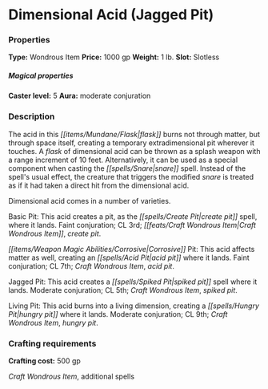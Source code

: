﻿---
Title: "Dimensional Acid (Jagged Pit)"
Type: "Wondrous Item"
Price: "1000 gp"
Weight: "1 lb."
Slot: "Slotless"
Caster level: "5"
Aura: "moderate conjuration"
Description: |
  "The acid in this flask burns not through matter, but through space itself, creating a temporary extradimensional pit wherever it touches. A flask of _dimensional acid_ can be thrown as a splash weapon with a range increment of 10 feet. Alternatively, it can be used as a special component when casting the _snare_ spell. Instead of the spell's usual effect, the creature that triggers the modified _snare_ is treated as if it had taken a direct hit from the _dimensional acid_.
  _Dimensional acid_ comes in a number of varieties.
  _Basic Pit_: This acid creates a pit, as the _create pit_ spell, where it lands. Faint conjuration; CL 3rd; Craft Wondrous Item, create pit.
  _Corrosive Pit_: This acid affects matter as well, creating an _acid pit_ where it lands. Faint conjuration; CL 7th; Craft Wondrous Item, _acid pit_.
  _Jagged Pit_: This acid creates a _spiked pit_ spell where it lands. Moderate conjuration; CL 5th; Craft Wondrous Item, _spiked pit_.
  _Living Pit_: This acid burns into a living dimension, creating a _hungry pit_ where it lands. Moderate conjuration; CL 9th; Craft Wondrous Item, _hungry pit_."
Crafting cost: "500 gp"
Sources: "['Champions of Balance']"
---

# Dimensional Acid (Jagged Pit)

### Properties

**Type:** Wondrous Item **Price:** 1000 gp **Weight:** 1 lb. **Slot:** Slotless

##### Magical properties

**Caster level:** 5 **Aura:** moderate conjuration

### Description

The acid in this _[[items/Mundane/Flask|flask]]_ burns not through matter, but through space itself, creating a temporary extradimensional pit wherever it touches. A _flask_ of dimensional acid can be thrown as a splash weapon with a range increment of 10 feet. Alternatively, it can be used as a special component when casting the _[[spells/Snare|snare]]_ spell. Instead of the spell's usual effect, the creature that triggers the modified _snare_ is treated as if it had taken a direct hit from the dimensional acid.

Dimensional acid comes in a number of varieties.

Basic Pit: This acid creates a pit, as the _[[spells/Create Pit|create pit]]_ spell, where it lands. Faint conjuration; CL 3rd; _[[feats/Craft Wondrous Item|Craft Wondrous Item]]_, _create pit_.

_[[items/Weapon Magic Abilities/Corrosive|Corrosive]]_ Pit: This acid affects matter as well, creating an _[[spells/Acid Pit|acid pit]]_ where it lands. Faint conjuration; CL 7th; _Craft Wondrous Item_, _acid pit_.

Jagged Pit: This acid creates a _[[spells/Spiked Pit|spiked pit]]_ spell where it lands. Moderate conjuration; CL 5th; _Craft Wondrous Item_, _spiked pit_.

Living Pit: This acid burns into a living dimension, creating a _[[spells/Hungry Pit|hungry pit]]_ where it lands. Moderate conjuration; CL 9th; _Craft Wondrous Item_, _hungry pit_.

### Crafting requirements

**Crafting cost:** 500 gp

_Craft Wondrous Item_, additional spells

